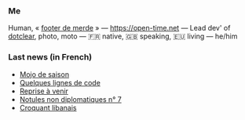 ### Me

Human, « [footer de merde](https://open-time.net/post/2013/07/17/La-veritable-histoire-du-Footer-de-merde-) » — https://open-time.net — Lead dev' of [dotclear](https://git.dotclear.org/dev/dotclear), photo, moto — 🇫🇷 native, 🇬🇧 speaking, 🇪🇺 living — he/him

### Last news (in French)

<!-- BLOG-POST-LIST:START -->
- [Mojo de saison](https://open-time.net/post/2022/04/24/Mojo-de-saison)
- [Quelques lignes de code](https://open-time.net/post/2022/04/23/Quelques-lignes-de-code)
- [Reprise à venir](https://open-time.net/post/2022/04/22/Reprise-a-venir)
- [Notules non diplomatiques n° 7](https://open-time.net/post/2022/04/21/Notules-non-diplomatiques-n-7)
- [Croquant libanais](https://open-time.net/post/2022/04/20/Croquant-libanais)
<!-- BLOG-POST-LIST:END -->
